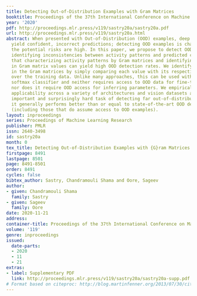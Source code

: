 ```yaml
---
title: Detecting Out-of-Distribution Examples with Gram Matrices
booktitle: Proceedings of the 37th International Conference on Machine Learning
year: '2020'
pdf: http://proceedings.mlr.press/v119/sastry20a/sastry20a.pdf
url: http://proceedings.mlr.press/v119/sastry20a.html
abstract: When presented with Out-of-Distribution (OOD) examples, deep neural networks
  yield confident, incorrect predictions; detecting OOD examples is challenging, and
  the potential risks are high. In this paper, we propose to detect OOD examples by
  identifying inconsistencies between activity patterns and predicted class. We find
  that characterizing activity patterns by Gram matrices and identifying anomalies
  in Gram matrix values can yield high OOD detection rates. We identify anomalies
  in the Gram matrices by simply comparing each value with its respective range observed
  over the training data. Unlike many approaches, this can be used with any pre-trained
  softmax classifier and neither requires access to OOD data for fine-tuning hyperparameters,
  nor does it require OOD access for inferring parameters. We empirically demonstrate
  applicability across a variety of architectures and vision datasets and, for the
  important and surprisingly hard task of detecting far out-of-distribution examples,
  it generally performs better than or equal to state-of-the-art OOD detection methods
  (including those that do assume access to OOD examples).
layout: inproceedings
series: Proceedings of Machine Learning Research
publisher: PMLR
issn: 2640-3498
id: sastry20a
month: 0
tex_title: Detecting Out-of-Distribution Examples with {G}ram Matrices
firstpage: 8491
lastpage: 8501
page: 8491-8501
order: 8491
cycles: false
bibtex_author: Sastry, Chandramouli Shama and Oore, Sageev
author:
- given: Chandramouli Shama
  family: Sastry
- given: Sageev
  family: Oore
date: 2020-11-21
address: 
container-title: Proceedings of the 37th International Conference on Machine Learning
volume: '119'
genre: inproceedings
issued:
  date-parts:
  - 2020
  - 11
  - 21
extras:
- label: Supplementary PDF
  link: http://proceedings.mlr.press/v119/sastry20a/sastry20a-supp.pdf
# Format based on citeproc: http://blog.martinfenner.org/2013/07/30/citeproc-yaml-for-bibliographies/
---
```

